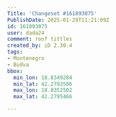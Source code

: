 ```yaml
---
Title: 'Changeset #161893075'
PublishDate: 2025-01-29T11:21:09Z
id: 161893075
user: dada24
comment: roof tittles
created_by: iD 2.30.4
tags:
- Montenegro
- Budva
bbox:
  min_lon: 18.8349284
  min_lat: 42.2793506
  max_lon: 18.8352502
  max_lat: 42.2795466

---
```

